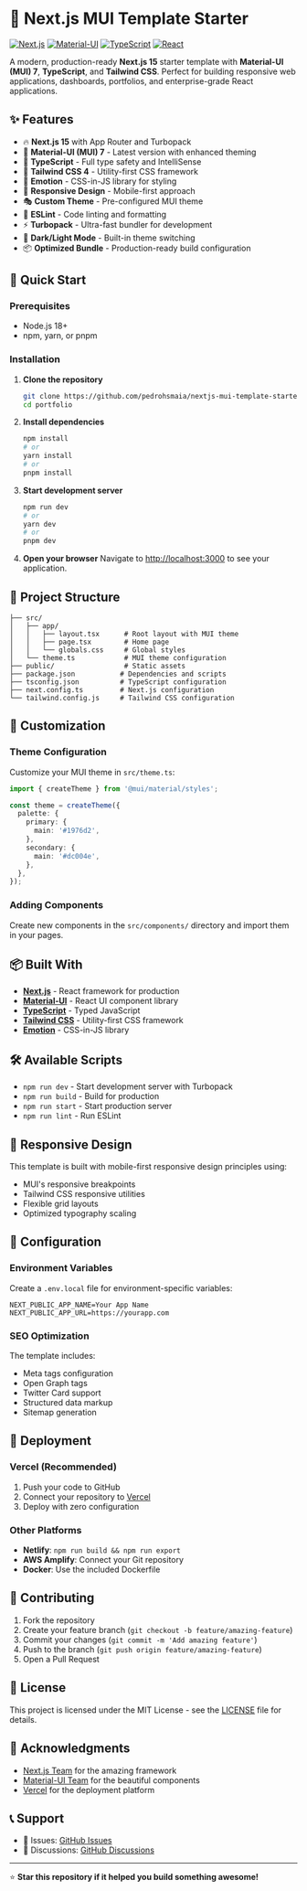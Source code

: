 # 🚀 Next.js MUI Template Starter

[![Next.js](https://img.shields.io/badge/Next.js-15.3.2-black?style=flat-square&logo=next.js)](https://nextjs.org/)
[![Material-UI](https://img.shields.io/badge/Material--UI-7.1.0-blue?style=flat-square&logo=mui)](https://mui.com/)
[![TypeScript](https://img.shields.io/badge/TypeScript-5.0-blue?style=flat-square&logo=typescript)](https://www.typescriptlang.org/)
[![React](https://img.shields.io/badge/React-19.0-blue?style=flat-square&logo=react)](https://reactjs.org/)

A modern, production-ready **Next.js 15** starter template with **Material-UI (MUI) 7**, **TypeScript**, and **Tailwind CSS**. Perfect for building responsive web applications, dashboards, portfolios, and enterprise-grade React applications.

## ✨ Features

- 🔥 **Next.js 15** with App Router and Turbopack
- 🎨 **Material-UI (MUI) 7** - Latest version with enhanced theming
- 📘 **TypeScript** - Full type safety and IntelliSense
- 🎯 **Tailwind CSS 4** - Utility-first CSS framework
- 🚀 **Emotion** - CSS-in-JS library for styling
- 📱 **Responsive Design** - Mobile-first approach
- 🎭 **Custom Theme** - Pre-configured MUI theme
- 🔧 **ESLint** - Code linting and formatting
- ⚡ **Turbopack** - Ultra-fast bundler for development
- 🌙 **Dark/Light Mode** - Built-in theme switching
- 📦 **Optimized Bundle** - Production-ready build configuration

## 🚀 Quick Start

### Prerequisites

- Node.js 18+ 
- npm, yarn, or pnpm

### Installation

1. **Clone the repository**
   ```bash
   git clone https://github.com/pedrohsmaia/nextjs-mui-template-starter.git
   cd portfolio
   ```

2. **Install dependencies**
   ```bash
   npm install
   # or
   yarn install
   # or
   pnpm install
   ```

3. **Start development server**
   ```bash
   npm run dev
   # or
   yarn dev
   # or
   pnpm dev
   ```

4. **Open your browser**
   Navigate to [http://localhost:3000](http://localhost:3000) to see your application.

## 📁 Project Structure

```
├── src/
│   ├── app/
│   │   ├── layout.tsx      # Root layout with MUI theme
│   │   ├── page.tsx        # Home page
│   │   └── globals.css     # Global styles
│   └── theme.ts            # MUI theme configuration
├── public/                 # Static assets
├── package.json           # Dependencies and scripts
├── tsconfig.json          # TypeScript configuration
├── next.config.ts         # Next.js configuration
└── tailwind.config.js     # Tailwind CSS configuration
```

## 🎨 Customization

### Theme Configuration

Customize your MUI theme in `src/theme.ts`:

```typescript
import { createTheme } from '@mui/material/styles';

const theme = createTheme({
  palette: {
    primary: {
      main: '#1976d2',
    },
    secondary: {
      main: '#dc004e',
    },
  },
});
```

### Adding Components

Create new components in the `src/components/` directory and import them in your pages.

## 📦 Built With

- **[Next.js](https://nextjs.org/)** - React framework for production
- **[Material-UI](https://mui.com/)** - React UI component library
- **[TypeScript](https://www.typescriptlang.org/)** - Typed JavaScript
- **[Tailwind CSS](https://tailwindcss.com/)** - Utility-first CSS framework
- **[Emotion](https://emotion.sh/)** - CSS-in-JS library

## 🛠️ Available Scripts

- `npm run dev` - Start development server with Turbopack
- `npm run build` - Build for production
- `npm run start` - Start production server
- `npm run lint` - Run ESLint

## 📱 Responsive Design

This template is built with mobile-first responsive design principles using:
- MUI's responsive breakpoints
- Tailwind CSS responsive utilities
- Flexible grid layouts
- Optimized typography scaling

## 🔧 Configuration

### Environment Variables

Create a `.env.local` file for environment-specific variables:

```env
NEXT_PUBLIC_APP_NAME=Your App Name
NEXT_PUBLIC_APP_URL=https://yourapp.com
```

### SEO Optimization

The template includes:
- Meta tags configuration
- Open Graph tags
- Twitter Card support
- Structured data markup
- Sitemap generation

## 🚀 Deployment

### Vercel (Recommended)

1. Push your code to GitHub
2. Connect your repository to [Vercel](https://vercel.com)
3. Deploy with zero configuration

### Other Platforms

- **Netlify**: `npm run build && npm run export`
- **AWS Amplify**: Connect your Git repository
- **Docker**: Use the included Dockerfile

## 🤝 Contributing

1. Fork the repository
2. Create your feature branch (`git checkout -b feature/amazing-feature`)
3. Commit your changes (`git commit -m 'Add amazing feature'`)
4. Push to the branch (`git push origin feature/amazing-feature`)
5. Open a Pull Request

## 📄 License

This project is licensed under the MIT License - see the [LICENSE](LICENSE) file for details.

## 🙏 Acknowledgments

- [Next.js Team](https://nextjs.org/) for the amazing framework
- [Material-UI Team](https://mui.com/) for the beautiful components
- [Vercel](https://vercel.com/) for the deployment platform

## 📞 Support

- 🐛 Issues: [GitHub Issues](https://github.com/pedrohsmaia/nextjs-mui-template-starter/issues)
- 💬 Discussions: [GitHub Discussions](https://github.com/pedrohsmaia/nextjs-mui-template-starter/discussions)

---

⭐ **Star this repository if it helped you build something awesome!**
